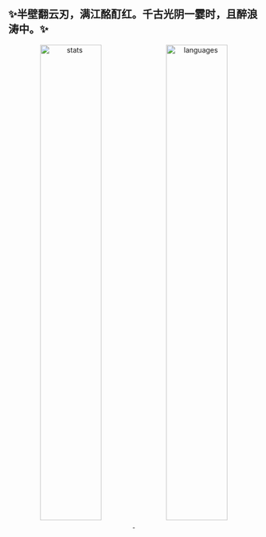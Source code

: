 ## ✨半壁翻云刃，满江酩酊红。千古光阴一霎时，且醉浪涛中。✨

<p align="center">
	<a href="https://github.com/uninge">
		<img width="49.5%" align="center" src="https://github-readme-stats.vercel.app/api?username=uninge&include_all_commits=true&show_icons=true&theme=radical&bg_color=0d1117&title_color=f90&icon_color=f90" alt="stats">
		<img width="49.5%" align="center" src="https://github-readme-stats.vercel.app/api/top-langs/?username=uninge&layout=compact&theme=radical&bg_color=0d1117&title_color=f90" alt="languages">
	</a>
</p>

<!--
**uninge/uninge** is a ✨ _special_ ✨ repository because its `README.md` (this file) appears on your GitHub profile.

Here are some ideas to get you started:

- 🔭 I’m currently working on ...
- 🌱 I’m currently learning ...
- 👯 I’m looking to collaborate on ...
- 🤔 I’m looking for help with ...
- 💬 Ask me about ...
- 📫 How to reach me: ...
- 😄 Pronouns: ...
- ⚡ Fun fact: ...
-->
